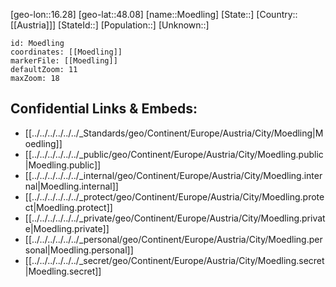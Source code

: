 ﻿---
location: [48.08,16.28]
mapzoom: [7,12] 
mapmarker: city 
type: City
tags:
- geo/City


SpocWebEntityId: 32694
isDeleted: false
confidential: public

---
[geo-lon::16.28]
[geo-lat::48.08]
[name::Moedling]
[State::]
[Country::[[Austria]]]
[StateId::]
[Population::]
[Unknown::]


```leaflet
id: Moedling
coordinates: [[Moedling]]
markerFile: [[Moedling]]
defaultZoom: 11 
maxZoom: 18
```


## Confidential Links & Embeds: 
- [[../../../../../../_Standards/geo/Continent/Europe/Austria/City/Moedling|Moedling]] 
- [[../../../../../../_public/geo/Continent/Europe/Austria/City/Moedling.public|Moedling.public]] 
- [[../../../../../../_internal/geo/Continent/Europe/Austria/City/Moedling.internal|Moedling.internal]] 
- [[../../../../../../_protect/geo/Continent/Europe/Austria/City/Moedling.protect|Moedling.protect]] 
- [[../../../../../../_private/geo/Continent/Europe/Austria/City/Moedling.private|Moedling.private]] 
- [[../../../../../../_personal/geo/Continent/Europe/Austria/City/Moedling.personal|Moedling.personal]] 
- [[../../../../../../_secret/geo/Continent/Europe/Austria/City/Moedling.secret|Moedling.secret]] 
